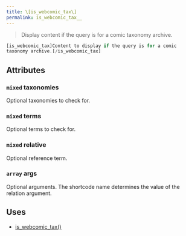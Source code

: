```yaml
---
title: \[is_webcomic_tax\]
permalink: is_webcomic_tax__
---
```


> Display content if the query is for a comic taxonomy archive.

```php
[is_webcomic_tax]Content to display if the query is for a comic
taxonomy archive.[/is_webcomic_tax]
```

## Attributes

### `mixed` taxonomies
Optional taxonomies to check for.

### `mixed` terms
Optional terms to check for.

### `mixed` relative
Optional reference term.

### `array` args
Optional arguments. The shortcode name determines the
value of the relation argument.

## Uses
- [is_webcomic_tax()](is_webcomic_tax())

